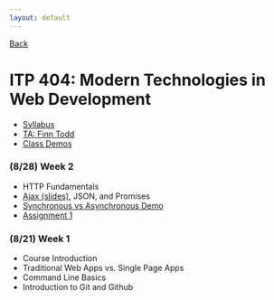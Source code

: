 ```yaml
---
layout: default
---
```


[Back](/teaching)

# ITP 404: Modern Technologies in Web Development

* [Syllabus](https://web-app.usc.edu/soc/syllabus/20183/31835.pdf)
* [TA: Finn Todd](mailto:ftodd@usc.edu)
* [Class Demos](https://github.com/itp404-fall-2018)

### (8/28) Week 2

* HTTP Fundamentals
* [Ajax (slides)](https://docs.google.com/presentation/d/1r-3XtJXG_Y9_grUYhEidIaCz0SOYWcAKugGrGrrc8Lo/edit?usp=sharing), JSON, and Promises
* [Synchronous vs Asynchronous Demo](http://jsbin.com/wuvacecaxu/edit?js)
* [Assignment 1](/teaching/2018/assignments/ajax)

### (8/21) Week 1

* Course Introduction
* Traditional Web Apps vs. Single Page Apps
* Command Line Basics
* Introduction to Git and Github
